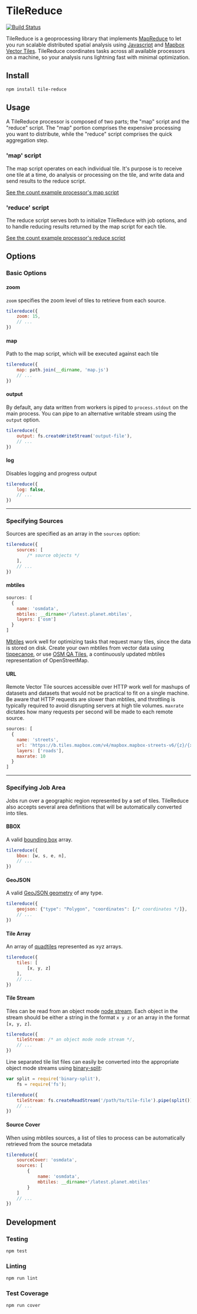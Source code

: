 # TileReduce

[![Build Status](https://travis-ci.org/mapbox/tile-reduce.svg)](https://travis-ci.org/mapbox/tile-reduce)

TileReduce is a geoprocessing library that implements [MapReduce](http://en.wikipedia.org/wiki/MapReduce) to let you run scalable distributed spatial analysis using [Javascript](http://nodejs.org/) and [Mapbox Vector Tiles](https://www.mapbox.com/developers/vector-tiles/). TileReduce coordinates tasks across all available processors on a machine, so your analysis runs lightning fast with minimal optimization.

## Install

```sh
npm install tile-reduce
```

## Usage

A TileReduce processor is composed of two parts; the "map" script and the "reduce" script. The "map" portion comprises the expensive processing you want to distribute, while the "reduce" script comprises the quick aggregation step.

### 'map' script

The map script operates on each individual tile. It's purpose is to receive one tile at a time, do analysis or processing on the tile, and write data and send results to the reduce script.

[See the count example processor's map script](https://github.com/mapbox/tile-reduce/blob/master/examples/count/count.js)

### 'reduce' script

The reduce script serves both to initialize TileReduce with job options, and to handle reducing results returned by the map script for each tile.

[See the count example processor's reduce script](https://github.com/mapbox/tile-reduce/blob/master/examples/count/index.js)


## Options

### Basic Options

#### zoom

`zoom` specifies the zoom level of tiles to retrieve from each source.

```js
tilereduce({
	zoom: 15,
	// ...
})
```

#### map

Path to the map script, which will be executed against each tile

```js
tilereduce({
	map: path.join(__dirname, 'map.js')
	// ...
})
```

#### output

By default, any data written from workers is piped to `process.stdout` on the main process. You can pipe to an alternative writable stream using the `output` option.

```js
tilereduce({
	output: fs.createWriteStream('output-file'),
	// ...
})
```

#### log

Disables logging and progress output

```js
tilereduce({
	log: false,
	// ...
})
```

---
### Specifying Sources

Sources are specified as an array in the `sources` option:

```js
tilereduce({
	sources: [
		/* source objects */
	],
	// ...
})
```

#### mbtiles

```js
sources: [
  {
    name: 'osmdata',
    mbtiles: __dirname+'/latest.planet.mbtiles',
    layers: ['osm']
  }
]
```

[Mbtiles](https://github.com/mapbox/mbtiles-spec) work well for optimizing tasks that request many tiles, since the data is stored on disk. Create your own mbtiles from vector data using [tippecanoe](https://github.com/mapbox/tippecanoe), or use [OSM QA Tiles](http://osmlab.github.io/osm-qa-tiles/), a continuously updated mbtiles representation of OpenStreetMap.

#### URL

Remote Vector Tile sources accessible over HTTP work well for mashups of datasets and datasets that would not be practical to fit on a single machine. Be aware that HTTP requests are slower than mbtiles, and throttling is typically required to avoid disrupting servers at high tile volumes. `maxrate` dictates how many requests per second will be made to each remote source.

```js
sources: [
  {
    name: 'streets',
    url: 'https://b.tiles.mapbox.com/v4/mapbox.mapbox-streets-v6/{z}/{x}/{y}.vector.pbf',
    layers: ['roads'],
    maxrate: 10
  }
]
```

---

### Specifying Job Area

Jobs run over a geographic region represented by a set of tiles. TileReduce also accepts several area definitions that will be automatically converted into tiles.

#### BBOX

A valid [bounding box](http://geojson.org/geojson-spec.html#bounding-boxes) array.

```js
tilereduce({
	bbox: [w, s, e, n],
	// ...
})
```

#### GeoJSON

A valid [GeoJSON geometry](http://geojson.org/geojson-spec.html#geojson-objects) of any type.

```js
tilereduce({
	geojson: {"type": "Polygon", "coordinates": [/* coordinates */]},
	// ...
})
```

#### Tile Array

An array of [quadtiles](https://msdn.microsoft.com/en-us/library/bb259689.aspx) represented as xyz arrays.

```js
tilereduce({
	tiles: [
		[x, y, z]
	],
	// ...
})
```

#### Tile Stream

Tiles can be read from an object mode [node stream](https://nodejs.org/api/stream.html). Each object in the stream should be either a string in the format `x y z` or an array in the format `[x, y, z]`.

```js
tilereduce({
	tileStream: /* an object mode node stream */,
	// ...
})
```

Line separated tile list files can easily be converted into the appropriate object mode streams using [binary-split](https://github.com/maxogden/binary-split):

```js
var split = require('binary-split'),
	fs = require('fs');

tilereduce({
	tileStream: fs.createReadStream('/path/to/tile-file').pipe(split()),
	// ...
})
```

#### Source Cover

When using mbtiles sources, a list of tiles to process can be automatically retrieved from the source metadata

```js
tilereduce({
	sourceCover: 'osmdata',
	sources: [
		{
			name: 'osmdata',
			mbtiles: __dirname+'/latest.planet.mbtiles'
		}
	]
	// ...
})
```

## Development

### Testing

```sh
npm test
```

### Linting

```sh
npm run lint
```

### Test Coverage

```sh
npm run cover
```

